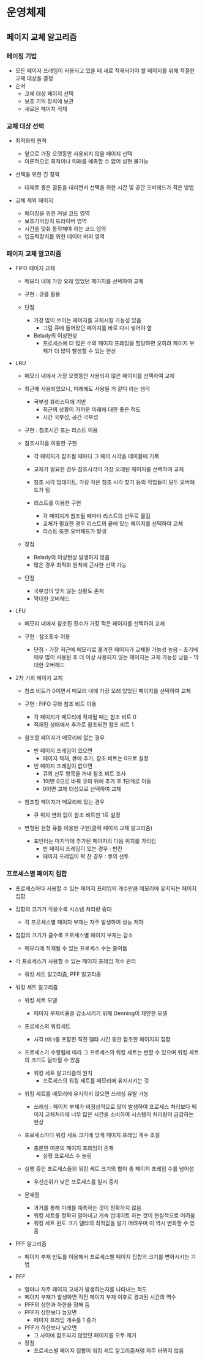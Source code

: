 # 운영체제

## 페이지 교체 알고리즘

### 페이징 기법

- 모든 페이지 프레임이 사용되고 있을 때 새로 적재되어야 할 페이지를 위해 적절한 교체 대상을 결정
- 순서
  - 교체 대상 페이지 선택
  - 보조 기억 장치에 보관
  - 새로운 페이지 적재

### 교체 대상 선택

- 최적화의 원칙
  - 앞으로 가장 오랫동안 사용되지 않을 페이지 선택
  - 이론적으로 최적이나 미래를 예측할 수 없어 실현 불가능
- 선택을 위한 긴 정책
  - 대체로 좋은 결론을 내리면서 선택을 위한 시간 및 공간 오버헤드가 적은 방법

- 교체 제외 페이지
  - 페이징을 위한 커널 코드 영역
  - 보조기억장치 드라이버 영역
  - 시간을 맞춰 동작해야 하는 코드 영역
  - 입출력장치를 위한 데이터 버퍼 영역

### 페이지 교체 알고리즘

- FIFO 페이지 교체

  - 메모리 내에 가장 오래 있었던 페이지를 선택하여 교체
  - 구현 : 큐를 활용

  - 단점
    - 가장 많이 쓰이는 페이지를 교체시킬 가능성 있음
      - 그럼 큐에 들어왔던 페이지를 바로 다시 넣어야 함
    - Belady의 이상현상
      - 프로세스에 더 많은 수의 페이지 프레임을 할당하면 오히려 페이지 부재가 더 많이 발생할 수 있는 현상

- LRU

  - 메모리 내에서 가장 오랫동안 사용되지 않은 페이지를 선택하여 교체

  - 최근에 사용되었으니, 미래에도 사용될 거 같다 라는 생각

    - 국부성 휴리스틱에 기반
      - 최근의 상황이 가까운 미래에 대한 좋은 척도
      - 시간 국부성, 공간 국부성

  - 구현 : 참조시간 또는 리스트 이용

  - 참조시각을 이용한 구현

    - 각 페이지가 참조될 때마다 그 때의 시각을 테이블에 기록
    - 교체가 필요한 경우 참조시각이 가장 오래된 페이지를 선택하여 교체
    - 참조 시각 업데이트, 가장 작은 참조 시각 찾기 등의 작업들이 모두 오버헤드가 됨

    - 리스트를 이용한 구현
      - 각 페이지가 참조될 때마다 리스트의 선두로 옮김
      - 교체가 필요한 경우 리스트의 끝에 있는 페이지를 선택하여 교체
      - 리스트 또한 오버헤드가 발생

  - 장점

    - Belady의 이상현상 발생하지 않음
    - 많은 경우 최적화 원칙에 근사한 선택 가능

  - 단점

    - 국부성이 맞지 않는 상황도 존재
    - 막대한 오버헤드

- LFU

  - 메모리 내에서 참조된 횟수가 가장 적은 페이지를 선택하여 교체
  - 구현 : 참조횟수 이용

    - 단점
      		- 가장 최근에 메모리로 옮겨진 페이지가 교체될 가능성 높음
      		- 초기에 매우 많이 사용된 후 더 이상 사용되지 않는 페이지는 교체 가능성 낮음
      		- 막대한 오버헤드

- 2차 기회 페이지 교체

  - 참조 비트가 0이면서 메모리 내에 가장 오래 있었던 페이지를 선택하여 교체
  - 구현 : FIFO 큐와 참조 비트 이용
    - 각 페이지가 메모리에 적재될 때는 참조 비트 0
    - 적재된 상태에서 추가로 참조되면 참조 비트 1
  - 참조할 페이지가 메모리에 없는 경우
    - 빈 페이지 프레임이 있으면
      - 페이지 적재, 큐에 추가, 참조 비트는 0으로 설정
    - 빈 페이지 프레임이 없으면
      - 큐의 선두 항목을 꺼내 참조 비트 조사
      - 1이면 0으로 바꿔 큐의 뒤에 추가 후 1단계로 이동
      - 0이면 교체 대상으로 선택하여 교체
  - 참조할 페이지가 메모리에 있는 경우
    - 큐 위치 변화 없이 참조 비트만 1로 설정

   - 변형된 원형 큐를 이용한 구현(클럭 페이지 교체 알고리즘)
      - 포인터는 마지막에 추가된 페이지의 다음 위치를 가리킴
        - 빈 페이지 프레임이 있는 경우 : 빈칸
        - 페이지 프레임이 꽉 찬 경우 : 큐의 선두

### 프로세스별 페이지 집합

- 프로세스마다 사용할 수 있는 페이지 프레임의 개수만큼 메모리에 유지되는 페이지 집합

- 집합의 크기가 작을수록 시스템 처리량 증대

  - 각 프로세스별 페이지 부재는 자주 발생하여 성능 저하

- 집합의 크기가 클수록 프로세스별 페이지 부재는 감소

  - 메모리에 적재될 수 있는 프로세스 수는 줄어듦

- 각 프로세스가 사용할 수 있는 페이지 프레임 개수 관리

  - 워킹 세트 알고리즘, PFF 알고리즘

- 워킹 세트 알고리즘

  - 워킹 세트 모델
    - 페이지 부재비율을 감소시키기 위해 Denning이 제안한 모델
  - 프로세스의 워킹세트
    - 시각 t에 t를 포함한 직전 델타 시간 동안 참조한 페이지의 집합

  - 프로세스가 수행됨에 따라 그 프로세스의 워킹 세트는 변할 수 있으며 워킹 세트의 크기도 달라질 수 있음
    - 워킹 세트 알고리즘의 원칙
      - 프로세스의 워킹 세트를 메모리에 유지시키는 것

  - 워킹 세트를 메모리에 유지하지 않으면 쓰래싱 유발 가능
    - 쓰래싱 : 페이지 부재가 비정상적으로 많이 발생하여 프로세스 처리보다 페이지 교체처리에 너무 많은 시간을 소비하여 시스템의 처리량이 급감하는 현상

  - 프로세스마다 워킹 세트 크기에 맞게 페이지 프레임 개수 조절
    - 충분한 여분의 페이지 프레임이 존재
      - 실행 프로세스 수 늘림

  - 실행 중인 프로세스들의 워킹 세트 크기의 합이 총 페이지 프레임 수를 넘어섬
    - 우선순위가 낮은 프로세스를 일시 중지

   - 문제점
     - 과거를 통해 미래를 예측하는 것이 정확하지 않음
     - 워킹 세트를 정확히 알아내고 게속 업데이트 하는 것이 현실적으로 어려움
     - 워킹 세트 윈도 크기 델타의 최적값을 알기 어려우며 이 역시 변화할 수 있음

- PFF 알고리즘
  - 페이지 부재 빈도를 이용해서 프로세스별 페이지 집합의 크기를 변화시키는 기법
- PFF
  - 얼마나 자주 페이지 교체가 발생하는지를 나타내는 척도
  - 페이지 부재가 발생하면 직전 페이지 부재 이후로 경과된 시간의 역수
  - PFF의 상한과 하한을 정해 둠
  - PFF가 상한보다 높으면
    - 페이지 프레임 개수를 1 증가
  - PFF가 하한보다 낮으면
    - 그 사이에 참조되지 않았던 페이지를 모두 제거
  - 장점
    - 프로세스별 페이지 집합이 워킹 세트 알고리즘처럼 자주 바뀌지 않음
